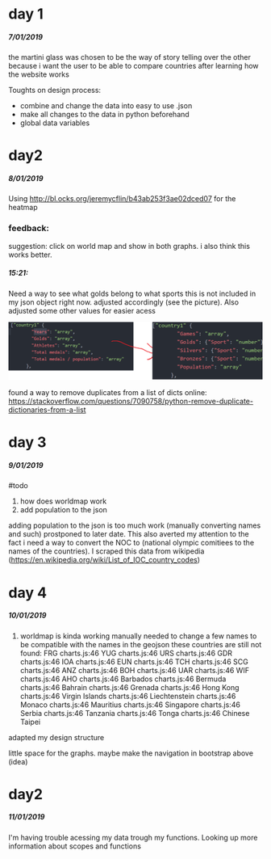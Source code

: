 # day 1
##### 7/01/2019
the martini glass was chosen to be the way of story telling over the other because i want the user to be able to compare countries after learning how the website works

Toughts on design process:
* combine and change the data into easy to use .json
* make all changes to the data in python beforehand
* global data variables

# day2
##### 8/01/2019
Using http://bl.ocks.org/jeremycflin/b43ab253f3ae02dced07 for the heatmap

### feedback:
suggestion: click on world map and show in both graphs.
i also think this works better.

##### 15:21:
Need a way to see what golds belong to what sports this is not included in my json object right now. adjusted accordingly (see the picture). Also adjusted some other values for easier acess

![pic](docs/jsonchange.png)

found a way to remove duplicates from a list of dicts online:
https://stackoverflow.com/questions/7090758/python-remove-duplicate-dictionaries-from-a-list

# day 3
##### 9/01/2019
#todo
1. how does worldmap work
2. add population to the json

adding population to the json is too much work (manually converting names and such) prostponed to later date. This also averted my attention to the fact i need a way to convert the NOC to (national olympic comitiees to the names of the countries). I scraped this data from wikipedia (https://en.wikipedia.org/wiki/List_of_IOC_country_codes)


# day 4
##### 10/01/2019
1. worldmap is kinda working
manually needed to change a few names to be compatible  with the names in the geojson these countries are still not found:
FRG
charts.js:46 YUG
charts.js:46 URS
charts.js:46 GDR
charts.js:46 IOA
charts.js:46 EUN
charts.js:46 TCH
charts.js:46 SCG
charts.js:46 ANZ
charts.js:46 BOH
charts.js:46 UAR
charts.js:46 WIF
charts.js:46 AHO
charts.js:46 Barbados
charts.js:46 Bermuda
charts.js:46 Bahrain
charts.js:46 Grenada
charts.js:46 Hong Kong
charts.js:46 Virgin Islands
charts.js:46 Liechtenstein
charts.js:46 Monaco
charts.js:46 Mauritius
charts.js:46 Singapore
charts.js:46 Serbia
charts.js:46 Tanzania
charts.js:46 Tonga
charts.js:46 Chinese Taipei

adapted my design structure

little space for the graphs.
maybe make the navigation in bootstrap above (idea)

# day2
##### 11/01/2019

I'm having trouble acessing my data trough my functions. Looking up more information about scopes and functions

